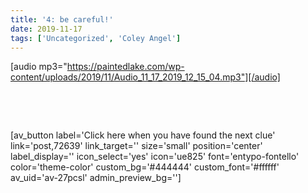 ```yaml
---
title: '4: be careful!'
date: 2019-11-17
tags: ['Uncategorized', 'Coley Angel']
---
```


[audio mp3="https://paintedlake.com/wp-content/uploads/2019/11/Audio_11_17_2019_12_15_04.mp3"][/audio]

 

 

[av_button label='Click here when you have found the next clue' link='post,72639' link_target='' size='small' position='center' label_display='' icon_select='yes' icon='ue825' font='entypo-fontello' color='theme-color' custom_bg='#444444' custom_font='#ffffff' av_uid='av-27pcsl' admin_preview_bg='']
